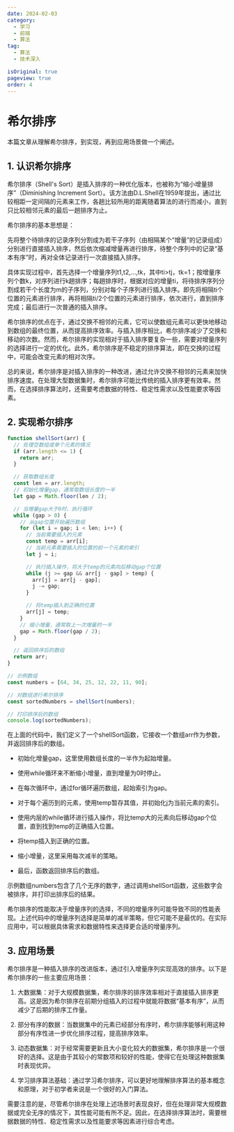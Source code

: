 ```yaml
---
date: 2024-02-03
category:
  - 学习
  - 前端
  - 算法
tag:
  - 算法
  - 技术深入

isOriginal: true
pageview: true
order: 4
---
```


# **希尔排序**

本篇文章从理解希尔排序，到实现，再到应用场景做一个阐述。
<!-- more -->

## 1. 认识希尔排序

希尔排序（Shell's Sort）是插入排序的一种优化版本，也被称为“缩小增量排序”（Diminishing Increment Sort）。该方法由D.L.Shell在1959年提出，通过比较相距一定间隔的元素来工作，各趟比较所用的距离随着算法的进行而减小，直到只比较相邻元素的最后一趟排序为止。

希尔排序的基本思想是：

先将整个待排序的记录序列分割成为若干子序列（由相隔某个“增量”的记录组成）分别进行直接插入排序，然后依次缩减增量再进行排序，待整个序列中的记录“基本有序”时，再对全体记录进行一次直接插入排序。

具体实现过程中，首先选择一个增量序列t1,t2,…,tk，其中ti>tj，tk=1；按增量序列个数k，对序列进行k趟排序；每趟排序时，根据对应的增量ti，将待排序序列分割成若干个长度为m的子序列，分别对每个子序列进行插入排序。即先将相隔ti个位置的元素进行排序，再将相隔ti/2个位置的元素进行排序，依次进行，直到排序完成；最后进行一次普通的插入排序。

希尔排序的优点在于，通过交换不相邻的元素，它可以使数组元素可以更快地移动到数组的最终位置，从而提高排序效率。与插入排序相比，希尔排序减少了交换和移动的次数。然而，希尔排序的实现相对于插入排序要复杂一些，需要对增量序列的选择进行一定的优化。此外，希尔排序是不稳定的排序算法，即在交换的过程中，可能会改变元素的相对次序。

总的来说，希尔排序是对插入排序的一种改进，通过允许交换不相邻的元素来加快排序速度。在处理大型数据集时，希尔排序可能比传统的插入排序更有效率。然而，在选择排序算法时，还需要考虑数据的特性、稳定性需求以及性能要求等因素。

## 2. 实现希尔排序

```js
function shellSort(arr) {
  // 处理空数组或单个元素的情况
  if (arr.length <= 1) {
    return arr;
  }

  // 获取数组长度
  const len = arr.length;
  // 初始化增量gap，通常取数组长度的一半
  let gap = Math.floor(len / 2);

  // 当增量gap大于0时，执行循环
  while (gap > 0) {
    // 从gap位置开始遍历数组
    for (let i = gap; i < len; i++) {
      // 当前需要插入的元素
      const temp = arr[i];
      // 当前元素需要插入的位置的前一个元素的索引
      let j = i;

      // 执行插入操作，将大于temp的元素向后移动gap个位置
      while (j >= gap && arr[j - gap] > temp) {
        arr[j] = arr[j - gap];
        j -= gap;
      }

      // 将temp插入到正确的位置
      arr[j] = temp;
    }
    // 缩小增量，通常取上一次增量的一半
    gap = Math.floor(gap / 2);
  }

  // 返回排序后的数组
  return arr;
}

// 示例数组
const numbers = [64, 34, 25, 12, 22, 11, 90];

// 对数组进行希尔排序
const sortedNumbers = shellSort(numbers);

// 打印排序后的数组
console.log(sortedNumbers);
```

在上面的代码中，我们定义了一个shellSort函数，它接收一个数组arr作为参数，并返回排序后的数组。

- 初始化增量gap，这里使用数组长度的一半作为起始增量。

- 使用while循环来不断缩小增量，直到增量为0时停止。

- 在每次循环中，通过for循环遍历数组，起始索引为gap。

- 对于每个遍历到的元素，使用temp暂存其值，并初始化j为当前元素的索引。

- 使用内层的while循环进行插入操作，将比temp大的元素向后移动gap个位置，直到找到temp的正确插入位置。

- 将temp插入到正确的位置。

- 缩小增量，这里采用每次减半的策略。

- 最后，函数返回排序后的数组。

示例数组numbers包含了几个无序的数字，通过调用shellSort函数，这些数字会被排序，并打印出排序后的结果。

希尔排序的性能取决于增量序列的选择，不同的增量序列可能导致不同的性能表现。上述代码中的增量序列选择是简单的减半策略，但它可能不是最优的。在实际应用中，可以根据具体需求和数据特性来选择更合适的增量序列。

## 3. 应用场景

希尔排序是一种插入排序的改进版本，通过引入增量序列实现高效的排序。以下是希尔排序的一些主要应用场景：

1. 大数据集：对于大规模数据集，希尔排序的排序效率相对于直接插入排序更高。这是因为希尔排序在前期分组插入的过程中就能将数据“基本有序”，从而减少了后期的排序工作量。

2. 部分有序的数据：当数据集中的元素已经部分有序时，希尔排序能够利用这种部分有序性进一步优化排序过程，提高排序效率。

3. 动态数据集：对于经常需要更新且大小变化较大的数据集，希尔排序是一个很好的选择。这是由于其较小的常数项和较好的性能，使得它在处理这种数据集时表现优异。

4. 学习排序算法基础：通过学习希尔排序，可以更好地理解排序算法的基本概念和原理，对于初学者来说是一个很好的入门算法。

需要注意的是，尽管希尔排序在处理上述场景时表现良好，但在处理非常大规模数据或完全无序的情况下，其性能可能有所不足。因此，在选择排序算法时，需要根据数据的特性、稳定性需求以及性能要求等因素进行综合考虑。